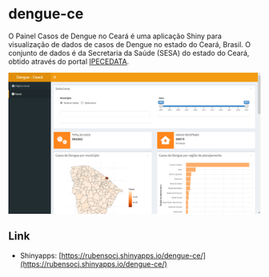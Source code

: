 # dengue-ce

O Painel Casos de Dengue no Ceará é uma aplicação Shiny para visualização de dados de casos de Dengue no estado do Ceará, Brasil. O conjunto de dados é da Secretaria da Saúde (SESA) do estado do Ceará, obtido através do portal [IPECEDATA](http://ipecedata.ipece.ce.gov.br/).

![Painel Casos de Dengue no Ceará|690x369](www/img.png)

## Link

- Shinyapps: [https://rubensocj.shinyapps.io/dengue-ce/](https://rubensocj.shinyapps.io/dengue-ce/)
